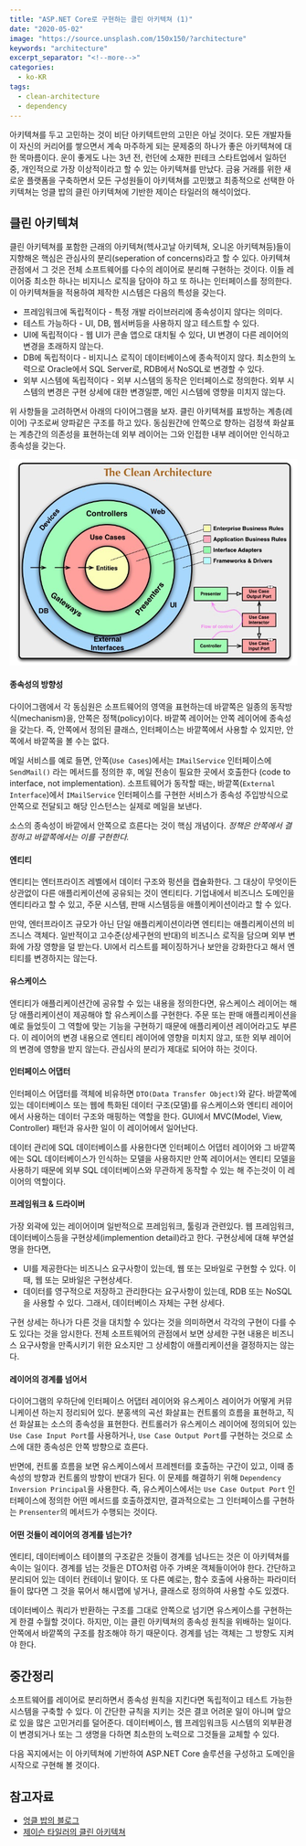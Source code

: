 ```yaml
---
title: "ASP.NET Core로 구현하는 클린 아키텍쳐 (1)"
date: "2020-05-02"
image: "https://source.unsplash.com/150x150/?architecture"
keywords: "architecture"
excerpt_separator: "<!--more-->"
categories:
  - ko-KR
tags:
  - clean-architecture
  - dependency
---
```


아키텍쳐를 두고 고민하는 것이 비단 아키텍트만의 고민은 아닐 것이다. 모든 개발자들이 자신의 커리어를 쌓으면서 계속 마주하게 되는 문제중의 하나가 좋은 아키텍쳐에 대한 목마름이다. 운이 좋게도 나는 3년 전, 런던에 소재한 핀테크 스타트업에서 일하던 중, 개인적으로 가장 이상적이라고 할 수 있는 아키텍쳐를 만났다. 금융 거래를 위한 새로운 플랫폼을 구축하면서 모든 구성원들이 아키텍쳐를 고민했고 최종적으로 선택한 아키텍쳐는 엉클 밥의 클린 아키텍쳐에 기반한 제이슨 타일러의 해석이었다.
<!--more-->

## 클린 아키텍쳐

클린 아키텍쳐를 포함한 근래의 아키텍쳐(헥사고날 아키텍쳐, 오니온 아키텍쳐등)들이 지향해온 핵심은 관심사의 분리(seperation of concerns)라고 할 수 있다. 아키텍쳐 관점에서 그 것은 전체 소프트웨어를 다수의 레이어로 분리해 구현하는 것이다. 이들 레이어중 최소한 하나는 비지니스 로직을 담아야 하고 또 하나는 인터페이스를 정의한다. 이 아키텍쳐들을 적용하여 제작한 시스템은 다음의 특성을 갖는다.

- 프레임워크에 독립적이다 - 특정 개발 라이브러리에 종속성이지 않다는 의미다.
- 테스트 가능하다 - UI, DB, 웹서버등을 사용하지 않고 테스트할 수 있다.
- UI에 독립적이다 - 웹 UI가 콘솔 앱으로 대치될 수 있다, UI 변경이 다른 레이어의 변경을 초래하지 않는다.
- DB에 독립적이다 - 비지니스 로직이 데이터베이스에 종속적이지 않다. 최소한의 노력으로 Oracle에서 SQL Server로, RDB에서 NoSQL로 변경할 수 있다.
- 외부 시스템에 독립적이다 - 외부 시스템의 동작은 인터페이스로 정의한다. 외부 시스템의 변경은 구현 상세에 대한 변경일뿐, 메인 시스템에 영향을 미치지 않는다.

위 사항들을 고려하면서 아래의 다이어그램을 보자. 클린 아키텍쳐를 표방하는 계층(레이어) 구조로써 양파같은 구조를 하고 있다. 동심원간에 안쪽으로 향하는 검정색 화살표는 계층간의 의존성을 표현하는데 외부 레이어는 그와 인접한 내부 레이어만 인식하고 종속성을 갖는다.

![엉클밥 블로그](../images/architecture/uncle-bob-clean-architecture.png)

#### 종속성의 방향성

다이어그램에서 각 동심원은 소프트웨어의 영역을 표현하는데 바깥쪽은 일종의 동작방식(mechanism)을, 안쪽은 정책(policy)이다. 바깥쪽 레이어는 안쪽 레이어에 종속성을 갖는다. 즉, 안쪽에서 정의된 클래스, 인터페이스는 바깥쪽에서 사용할 수 있지만, 안쪽에서 바깥쪽을 볼 수는 없다. 

메일 서비스를 예로 들면, 안쪽(`Use Cases`)에서는 `IMailService` 인터페이스에 `SendMail()` 라는 메서드를 정의한 후, 메일 전송이 필요한 곳에서 호출한다 (code to interface, not implementation). 소프트웨어가 동작할 때는, 바깥쪽(`External Interface`)에서 `IMailService` 인터페이스를 구현한 서비스가 종속성 주입방식으로 안쪽으로 전달되고 해당 인스턴스는 실제로 메일을 보낸다.

소스의 종속성이 바깥에서 안쪽으로 흐른다는 것이 핵심 개념이다. *정책은 안쪽에서 결정하고 바깥쪽에서는 이를 구현한다.*

#### 엔티티

엔티티는 엔터프라이즈 레벨에서 데이터 구조와 펑션을 캡슐화한다. 그 대상이 무엇이든 상관없이 다른 애플리케이션에 공유되는 것이 엔티티다. 기업내에서 비즈니스 도메인을 엔티티라고 할 수 있고, 주문 시스템, 판매 시스템등을 애플이케이션이라고 할 수 있다.

만약, 엔터프라이즈 규모가 아닌 단일 애플리케이션이라면 엔티티는 애플리케이션의 비즈니스 객체다. 일반적이고 고수준(상세구현의 반대)의 비즈니스 로직을 담으며 외부 변화에 가장 영향을 덜 받는다. UI에서 리스트를 페이징하거나 보안을 강화한다고 해서 엔티티를 변경하지는 않는다.

#### 유스케이스

엔티티가 애플리케이션간에 공유할 수 있는 내용을 정의한다면, 유스케이스 레이어는 해당 애플리케이션이 제공해야 할 유스케이스를 구현한다. 주문 또는 판매 애플리케이션을 예로 들었듯이 그 역할에 맞는 기능을 구현하기 때문에 애플리케이션 레이어라고도 부른다. 이 레이어의 변경 내용으로 엔티티 레이어에 영향을 미치지 않고, 또한 외부 레이어의 변경에 영향을 받지 않는다. 관심사의 분리가 제대로 되어야 하는 것이다. 

#### 인터페이스 어댑터

인터페이스 어댑터를 객체에 비유하면 `DTO(Data Transfer Object)`와 같다. 바깥쪽에 있는 데이터베이스 또는 웹에 특화된 데이터 구조(모델)를 유스케이스와 엔티티 레이어에서 사용하는 데이터 구조와 매핑하는 역할을 한다. GUI에서 MVC(Model, View, Controller) 패턴과 유사한 일이 이 레이어에서 일어난다.

데이터 관리에 SQL 데이터베이스를 사용한다면 인터페이스 어댑터 레이어와 그 바깥쪽에는 SQL 데이터베이스가 인식하는 모델을 사용하지만 안쪽 레이어서는 엔티티 모델을 사용하기 때문에 외부 SQL 데이터베이스와 무관하게 동작할 수 있는 해 주는것이 이 레이어의 역할이다.

#### 프레임워크 & 드라이버

가장 외곽에 있는 레이어이며 일반적으로 프레임워크, 툴링과 관련있다. 웹 프레임워크, 데이터베이스등을 구현상세(implemention detail)라고 한다. 구현상세에 대해 부연설명을 한다면,

- UI를 제공한다는 비즈니스 요구사항이 있는데, 웹 또는 모바일로 구현할 수 있다. 이때, 웹 또는 모바일은 구현상세다.
- 데이터를 영구적으로 저장하고 관리한다는 요구사항이 있는데, RDB 또는 NoSQL을 사용할 수 있다. 그래서, 데이터베이스 자체는 구현 상세다.

구현 상세는 하나가 다른 것을 대치할 수 있다는 것을 의미하면서 각각의 구현이 다를 수도 있다는 것을 암시한다. 전체 소프트웨어의 관점에서 보면 상세한 구현 내용은 비즈니스 요구사항을 만족시키기 위한 요소지만 그 상세함이 애플리케이션을 결정하지는 않는다.

#### 레이어의 경계를 넘어서

다이어그램의 우하단에 인터페이스 어댑터 레이어와 유스케이스 레이어가 어떻게 커뮤니케이션 하는지 정리되어 있다. 분홍색의 곡선 화살표는 컨트롤의 흐름을 표현하고, 직선 화살표는 소스의 종속성을 표현한다. 컨트롤러가 유스케이스 레이어에 정의되어 있는 `Use Case Input Port`를 사용하거나, `Use Case Output Port`를 구현하는 것으로 소스에 대한 종속성은 안쪽 방향으로 흐른다. 

반면에, 컨트롤 흐름을 보면 유스케이스에서 프레젠터를 호출하는 구간이 있고, 이때 종속성의 방향과 컨트롤의 방향이 반대가 된다. 이 문제를 해결하기 위해 `Dependency Inversion Principal`을 사용한다. 즉, 유스케이스에서는 `Use Case Output Port` 인터페이스에 정의한 어떤 메서드를 호출하겠지만, 결과적으로는 그 인터페이스를 구현하는 `Prensenter`의 메서드가 수행되는 것이다.

#### 어떤 것들이 레이어의 경계를 넘는가?

엔티티, 데이터베이스 테이블의 구조같은 것들이 경계를 넘나드는 것은 이 아키텍쳐를 속이는 일이다. 경계를 넘는 것들은 DTO처럼 아주 가벼운 객체들이어야 한다. 간단하고 분리되어 있는 데이터 컨테이너 말이다. 또 다른 예로는, 함수 호출에 사용하는 파라미터들이 많다면 그 것을 묶어서 해시맵에 넣거나, 클래스로 정의하여 사용할 수도 있겠다.

데이터베이스 쿼리가 반환하는 구조를 그대로 안쪽으로 넘기면 유스케이스를 구현하는게 한결 수월할 것이다. 하지만, 이는 클린 아키텍쳐의 종속성 원칙을 위배하는 일이다. 안쪽에서 바깥쪽의 구조를 참조해야 하기 때문이다. 경계를 넘는 객체는 그 방향도 지켜야 한다.

## 중간정리

소프트웨어를 레이어로 분리하면서 종속성 원칙을 지킨다면 독립적이고 테스트 가능한 시스템을 구축할 수 있다. 이 간단한 규칙을 지키는 것은 결코 어려운 일이 아니며 앞으로 있을 많은 고민거리를 덜어준다. 데이터베이스, 웹 프레임워크등 시스템의 외부환경이 변경되거나 또는 그 생명을 다하면 최소한의 노력으로 그것들을 교체할 수 있다.

다음 꼭지에서는 이 아키텍쳐에 기반하여 ASP.NET Core 솔루션을 구성하고 도메인을 시작으로 구현해 볼 것이다.

## 참고자료

- [엉클 밥의 블로그](https://blog.cleancoder.com/uncle-bob/2012/08/13/the-clean-architecture.html)
- [제이슨 타일러의 클린 아키텍쳐](https://www.youtube.com/results?search_query=jason+tyler+clean+architecture)



